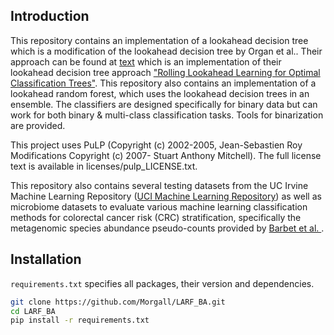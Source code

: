 ## Introduction

This repository contains an implementation of a lookahead decision tree which is a modification
of the lookahead decision tree by Organ et al.. Their approach can be found 
at [text](https://github.com/koftezz/rolling-lookahead-DT) which is an implementation 
of their lookahead decision tree approach
["Rolling Lookahead Learning for Optimal Classification Trees"](https://doi.org/10.48550/arXiv.2304.10830).
This 
repository also contains an implementation of a lookahead random forest, which uses
the lookahead decision trees in an ensemble.
The classifiers are designed specifically for binary data but can work for both
binary & multi-class classification tasks. Tools for binarization are provided.

This project uses PuLP (Copyright (c) 2002-2005, Jean-Sebastien Roy
Modifications Copyright (c) 2007- Stuart Anthony Mitchell).
The full license text is available in licenses/pulp_LICENSE.txt.

This repository also contains several testing datasets from the 
UC Irvine Machine Learning Repository ([UCI Machine Learning Repository](https://archive.ics.uci.edu/))
as well as microbiome datasets to evaluate various machine learning classification
methods for colorectal cancer risk (CRC) stratification, specifically 
the metagenomic species abundance pseudo-counts provided by [Barbet et al. ](https://doi.org/10.57745/7IVO3E).


## Installation
`requirements.txt` specifies all packages, their version and dependencies.

```bash
git clone https://github.com/Morgall/LARF_BA.git
cd LARF_BA
pip install -r requirements.txt
```


